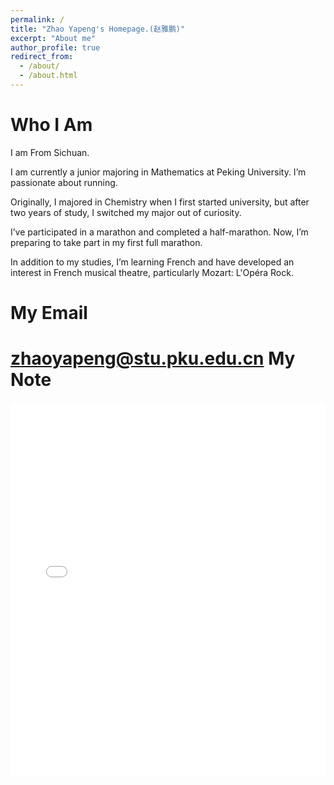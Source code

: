 ```yaml
---
permalink: /
title: "Zhao Yapeng's Homepage.(赵雅鹏)"
excerpt: "About me"
author_profile: true
redirect_from: 
  - /about/
  - /about.html
---
```




Who I Am
======
I am From Sichuan.

I am currently a junior majoring in Mathematics at Peking University. I’m passionate about running.

Originally, I majored in Chemistry when I first started university, but after two years of study, I switched my major out of curiosity.

I’ve participated in a marathon and completed a half-marathon. Now, I’m preparing to take part in my first full marathon.

In addition to my studies, I’m learning French and have developed an interest in French musical theatre, particularly Mozart: L'Opéra Rock.

My Email
======
zhaoyapeng@stu.pku.edu.cn
My Note
======
<embed src="Examples_in_Mathematics 1.pdf" type="application/pdf" width="100%" height="600px" />
